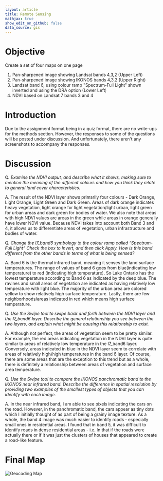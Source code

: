 ```yaml
---
layout: article
title: Remote Sensing
mathjax: true
show_edit_on_github: false
data_source: gis
---
```


# Objective
Create a set of four maps on one page
1. Pan-sharpened image showing Landsat bands 4,3,2 (Upper Left)
2. Pan-sharpened image showing IKONOS bands 4,3,2 (Upper Right)
3. Landsat band 6, using colour ramp "Spectrum-Full Light" shown inverted and using the DRA option (Lower Left)
4. NDVI based on Landsat 7 bands 3 and 4 

# Introduction 
Due to the assignment format being in a quiz format, there are no write-ups for the methods section. However, the responses to some of the questions will be posted under discussion. And unfortunately, there aren't any screenshots to accompany the responses. 

# Discussion

Q. *Examine the NDVI output, and describe what it shows, making sure to mention the meaning of the different colours and how you think they relate to general land cover characteristics.*

A. The result of the NDVI layer shows primarily four colours - Dark Orange, Light Orange, Light Green and Dark Green.
Areas of dark orange indicates heavy vegetation, light orange for light vegetation/light urban, light green for urban areas and dark green for bodies of water. We also note that areas with high NDVI values are areas in the green while areas in orange generally have lower NDVI value.
Because NDVI takes into account both Band 3 and 4, it allows us to differentiate areas of vegetation, urban infrastructure and bodies of water.

Q. *Change the l7_band6 symbology to the colour ramp called “Spectrum- Full Light” Check the box to Invert, and then click Apply. How is this band different from the other bands in terms of what is being sensed?*

A. Band 6 is the thermal infrared band, meaning it senses the land surface temperatures. The range of values of band 6 goes from blue(indicating low temperature) to red (indicating high temperature). So Lake Ontario has the lowest temperature according to Band 6 as indicated by the deep blue. The ravines and small areas of vegetation are indicated as having relatively low temperature with light blue. The majority of the urban area are colored yellow to show relatively high surface temperature. Lastly, there are few neighborhoods/areas indicated in red which means high surface temperature.

Q. *Use the Swipe tool to swipe back and forth between the NDVI layer and the l7_band6 layer. Describe the general relationship you see between the two layers, and explain what might be causing this relationship to exist.*

A. Although not perfect, the areas of vegetation seem to be pretty similar. For example, the red areas indicating vegetation in the NDVI layer is quite similar to areas of relatively low temperature in the I7_band6 layer. Conversely, areas indicated in blue in the NDVI layer seem to correlate with areas of relatively high/high temperatures in the band 6 layer. Of course, there are some areas that are the exception to this trend but as a whole, there is definitely a relationship between areas of vegetation and surface area temperature.

Q. *Use the Swipe tool to compare the IKONOS panchromatic band to the IKONOS near infrared band. Describe the difference in spatial resolution by providing two examples of the smallest types of objects that you can identify with each image.*

A. In the near infrared band, I am able to see pixels indicating the cars on the road. However, in the panchromatic band, the cars appear as tiny dots which I initially thought of as part of being a grainy image texture. As a whole, the band 4 image was much easier to identify roads - especially small ones in residential areas. I found that in band 5, it was difficult to identify roads in dense residential areas - i.e. In that if the roads were actually there or if it was just the clusters of houses that appeared to create a road-like feature.

# Final Map
![Geocoding Map](https://yunkevin.github.io/assets/img/gis/figure-markdown_github/GGR273_Assignment_2.jpg)